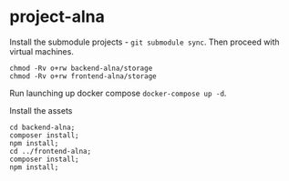 # project-alna

Install the submodule projects - `git submodule sync`. Then proceed with
virtual machines.

```
chmod -Rv o+rw backend-alna/storage
chmod -Rv o+rw frontend-alna/storage
```

Run launching up docker compose `docker-compose up -d`.

Install the assets
```
cd backend-alna;
composer install;
npm install;
cd ../frontend-alna;
composer install;
npm install;
```
